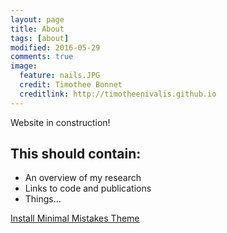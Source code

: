 ```yaml
---
layout: page
title: About
tags: [about]
modified: 2016-05-29
comments: true
image:
  feature: nails.JPG
  credit: Timothee Bonnet
  creditlink: http://timotheenivalis.github.io
---
```


Website in construction!

## This should contain:

* An overview of my research
* Links to code and publications
* Things...

<a markdown="0" href="{{ site.url }}/theme-setup" class="btn">Install Minimal Mistakes Theme</a>
